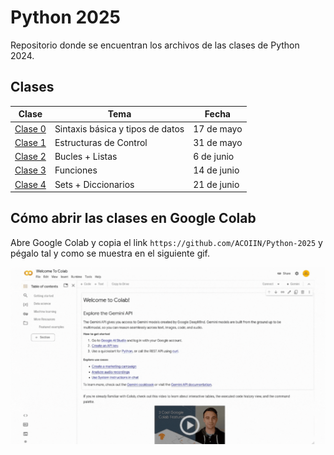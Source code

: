 # Python 2025

Repositorio donde se encuentran los archivos de las clases de Python 2024.

## Clases

| Clase | Tema | Fecha |
| --- | --- | --- |
| [Clase 0](./Clase%200/Sintaxis%20basica%20y%20tipos%20de%20datos.ipynb) | Sintaxis básica y tipos de datos | 17 de mayo |
| [Clase 1](./Clase%201/Estructuras%20de%20Control.ipynb) | Estructuras de Control | 31 de mayo |
| [Clase 2](./Clase%202/Bucles%20+%20Listas.ipynb) | Bucles + Listas | 6 de junio |
| [Clase 3](./Clase%203/Funciones.ipynb)| Funciones | 14 de junio |
| [Clase 4](./Clase%204/Sets%20+%20Diccionarios.ipynb)  | Sets + Diccionarios | 21 de junio |

## Cómo abrir las clases en Google Colab

Abre Google Colab y copia el link `https://github.com/ACOIIN/Python-2025` y pégalo tal y como se muestra en el siguiente gif.

![Google Colab](./add-google-colab.gif)
